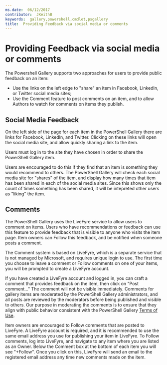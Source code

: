 ```yaml
---
ms.date:  06/12/2017
contributor:  JKeithB
keywords:  gallery,powershell,cmdlet,psgallery
title:  Providing Feedback via social media or comments
---
```

# Providing Feedback via social media or comments

The Powershell Gallery supports two approaches for users to provide public feedback on an item:

- Use the links on the left edge to "share" an item in Facebook, LinkedIn, or Twitter social media sites;
- Use the Comment feature to post comments on an item, and to allow Authors to watch for comments on items they publish.

## Social Media Feedback

On the left side of the page for each item in the PowerShell Gallery there are links for Facebook, LinkedIn, and Twitter.
Clicking on these links will open the social media site, and allow quickly sharing a link to the item.

Users must log in to the site they have chosen in order to share the PowerShell Gallery item.

Users are encouraged to do this if they find that an item is something they would recommend to others.
The PowerShell Gallery will check each social media site for "shares" of the item, and display how many times that item has been shared in each of the social media sites.
Since this shows only the count of times something has been shared, it will be intepreted other users as "liking" the item.


## Comments

The PowerShell Gallery uses the LiveFyre service to allow users to comment on items.
Users who have recommendations or feedback can use this feature to provide feedback that is visible to anyone who visits the item page.
Item owners can Follow this feedback, and be notified when someone posts a comment.

The Comment system is based on LiveFyre, which is a separate service that is not managed by Microsoft, and requires unique login to use.
The first time you choose to leave a comment or Follow comments on one of your items, you will be prompted to create a LiveFyre account.

If you have created a LiveFyre account and logged in, you can craft a comment that provides feedback on the item, then click on "Post comment..."
The comment will not be visible immediately.
Comments for gallery items are moderated by the PowerShell Gallery administrators, and all posts are reviewed by the moderators before being published and visible to others.
Our purpose in moderating the comments is to ensure that they align with public behavior consistent with the PowerShell Gallery [Terms of Use](https://www.powershellgallery.com/policies/Terms).

Item owners are encouraged to Follow comments that are posted to LiveFyre.
A LiveFyre account is required, and it is recommended to use the same email address you use for publishing your item in LiveFyre.
To Follow comments, log into LiveFyre, and navigate to any item where you are listed as an Owner.
Below the Comment box at the bottom of each item you will see "+Follow".
Once you click on this, LiveFyre will send an email to the registered email address any time new comments made on the item.